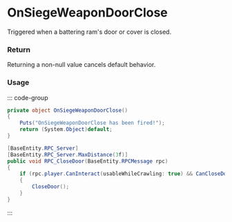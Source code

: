 <Badge type="danger" text="Carbon Compatible"/><Badge type="warning" text="Oxide Compatible"/>
# OnSiegeWeaponDoorClose
Triggered when a battering ram's door or cover is closed.
### Return
Returning a non-null value cancels default behavior.

### Usage
::: code-group
```csharp [Example]
private object OnSiegeWeaponDoorClose()
{
	Puts("OnSiegeWeaponDoorClose has been fired!");
	return (System.Object)default;
}
```
```csharp [Source — Assembly-CSharp @ BatteringRam]
[BaseEntity.RPC_Server]
[BaseEntity.RPC_Server.MaxDistance(3f)]
public void RPC_CloseDoor(BaseEntity.RPCMessage rpc)
{
	if (rpc.player.CanInteract(usableWhileCrawling: true) && CanCloseDoor())
	{
		CloseDoor();
	}
}

```
:::
